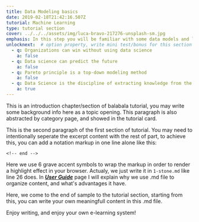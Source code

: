 ```yaml
---
title: Data Modeling basics
date: 2019-02-18T21:42:16.507Z
tutorial: Machine Learning
type: tutorial section
cover: ../../../assets/img/luca-bravo-217276-unsplash-sm.jpg
emphasis: In this step you will be familiar with some data models and learn how to use them... 
unlocknext:  # option property, write mini test/bonus for this section
  - q: Organizations can win without using data science
    a: false
  - q: Data science can predict the future
    a: false
  - q: Pareto principle is a top-down modeling method
    a: false
  - q: Data Science is the discipline of extracting knowledge from the data landscape
    a: true
---
```


This is an introduction chapter/section of balabala tutorial, you may write some background info here as a topic opening. This paragraph is also abstracted by category page, and showed in the tutorial card. 

<!-- end -->

This is the second paragraph of the first section of tutorial. You may need to intentionally seperate the excerpt content with the rest of part, to achieve this, you can add a notation markup in one line alone like this:

```
<!-- end -->
```

Here we use 6 grave accent symbols to wrap the markup in order to render a highlight effect in your browser. Actualy, we just write it in `1-stone.md` like line 26 does. In ***[User Guide](/userguide/)*** page I will explain why we use .md file to organize content, and what's advantages it have.

Here, we come to the end of sample to the tutorial section, starting from this, you can write your own meaningfull content in this .md file.

Enjoy writing, and enjoy your own e-learning system!
